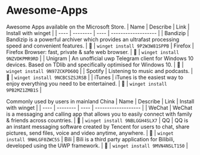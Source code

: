 # Awesome-Apps
Awesome Apps available on the Microsoft Store.
| Name | Describe | Link | Install with winget |
| ---- | -------- | ---- | ------------------- |
| Bandizip | Bandizip is a powerful archiver which provides an ultrafast processing speed and convenient features. | 🏪 | ``winget install 9P2W3W81SPPB``
| Firefox | Firefox Browser: fast, private & safe web browser. | 🏪 | ``winget install 9NZVDKPMR9RD`` |
| Unigram | An unofficial uwp Telegram client for Windows 10 devices. Based on TDlib and specifically optimised for Windows 10. | 🏪 | ``winget install 9N97ZCKPD60Q`` |
| Spotify | Listening to music and podcasts. | 🏪 | ``winget install 9NCBCSZSJRSB`` |
| iTunes | iTunes is the easiest way to enjoy everything you need to be entertained. | 🏪 | ``winget install 9PB2MZ1ZMB1S`` |


Commonly used by users in mainland China
| Name | Describe | Link | Install with winget |
| ---- | -------- | ---- | ------------------- |
| WeChat | WeChat is a messaging and calling app that allows you to easily connect with family & friends across countries. | 🏪 | ``winget install 9NBLGGH4SLX7``
| QQ | QQ is an instant messaging software created by Tencent for users to chat, share pictures, send files, voice and video anytime, anywhere. | 🏪 | ``winget install 9NHLGF0ZWC5S``
| Bili | Bili is a third party application for Bilibili, developed using the UWP framework. | 🏪 | ``winget install 9MVN4NSLT150`` |
